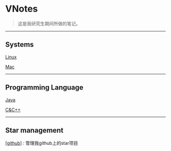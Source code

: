 # VNotes

> 这是我研究生期间所做的笔记。

---

## Systems

[Linux](docs/notes/systems/Linux/contents_linux.md)

[Mac](docs/notes/systems/Mac/contents_mac.md)

---

## Programming Language

[Java](docs/notes/programming_language/Java/contents_java.md)

[C&C++](docs/notes/programming_language/C&C++/contents_c&c++.md)

---

## Star management 
[[github](docs/notes/star_management/github/constents_star.md)] : 管理我github上的star项目



